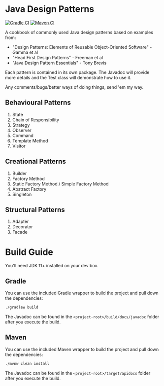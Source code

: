 # Java Design Patterns

[![Gradle CI](https://github.com/gazbert/java-design-patterns/actions/workflows/gradle.yml/badge.svg?branch=master)](https://github.com/gazbert/java-design-patterns/actions/workflows/gradle.yml) 
[![Maven CI](https://github.com/gazbert/java-design-patterns/actions/workflows/maven.yml/badge.svg?branch=master)](https://github.com/gazbert/java-design-patterns/actions/workflows/maven.yml)

A cookbook of commonly used Java design patterns based on examples from: 

* "Design Patterns: Elements of Reusable Object-Oriented Software" - Gamma et al
* "Head First Design Patterns" - Freeman et al
* "Java Design Pattern Essentials" - Tony Brevis

Each pattern is contained in its own package. The Javadoc will provide more details and the Test class 
will demonstrate how to use it.

Any comments/bugs/better ways of doing things, send 'em my way.

## Behavioural Patterns

1. State
1. Chain of Responsibility
1. Strategy
1. Observer
1. Command
1. Template Method
1. Visitor

## Creational Patterns

1. Builder
1. Factory Method
1. Static Factory Method / Simple Factory Method
1. Abstract Factory
1. Singleton

## Structural Patterns

1. Adapter
1. Decorator
1. Facade

# Build Guide
You'll need JDK 11+ installed on your dev box.

## Gradle
You can use the included Gradle wrapper to build the project and pull down the dependencies:

```bash
./gradlew build
```

The Javadoc can be found in the `<project-root>/build/docs/javadoc` folder after you execute the build.

## Maven
You can use the included Maven wrapper to build the project and pull down the dependencies:

```bash
./mvnw clean install
```

The Javadoc can be found in the `<project-root>/target/apidocs` folder after you execute the build.